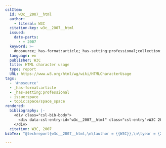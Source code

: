 ```yaml
---
cslItem:
  id: w3c__2007__html
  author:
    - literal: W3C
  citation-key: w3c__2007__html
  issued:
    date-parts:
      - - 2007
  keyword: >-
    #nosource;_has-format:article;_has-setting:professional;collection::space::space_space
  language: en
  publisher: W3C
  title: HTML character usage
  type: report
  URL: https://www.w3.org/html/wg/wiki/HTMLCharacterUsage
tags:
  - '#nosource'
  - _has-format:article
  - _has-setting:professional
  - issue:space
  - topic:space/space_space
rendered:
  bibliography: |-
    <div class="csl-bib-body">
      <div data-csl-entry-id="w3c__2007__html" class="csl-entry">W3C 2007 <i>HTML character usage</i>. W3C. Available at: https://www.w3.org/html/wg/wiki/HTMLCharacterUsage.</div>
    </div>
  citation: W3C, 2007
bibTex: "@techreport{w3c__2007__html,\n\tauthor = {{W3C}},\n\tyear = {2007},\n\tinstitution = {W3C},\n\ttitle = {HTML character usage},\n}\n\n"

---
```

